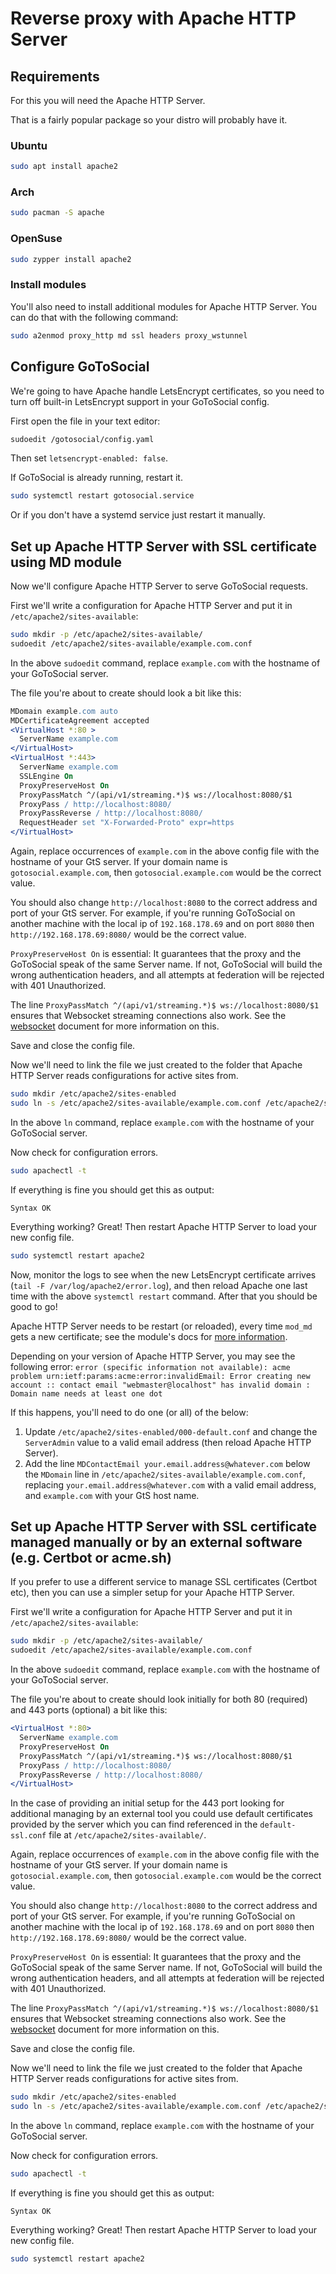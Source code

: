 # Reverse proxy with Apache HTTP Server

## Requirements

For this you will need the Apache HTTP Server.

That is a fairly popular package so your distro will probably have it.

### Ubuntu

```bash
sudo apt install apache2
```

### Arch

```bash
sudo pacman -S apache
```

### OpenSuse

```bash
sudo zypper install apache2
```

### Install modules

You'll also need to install additional modules for Apache HTTP Server. You can do that with the following command:

```bash
sudo a2enmod proxy_http md ssl headers proxy_wstunnel
```

## Configure GoToSocial

We're going to have Apache handle LetsEncrypt certificates, so you need to turn off built-in LetsEncrypt support in your GoToSocial config.

First open the file in your text editor:

```bash
sudoedit /gotosocial/config.yaml
```

Then set `letsencrypt-enabled: false`.

If GoToSocial is already running, restart it.

```bash
sudo systemctl restart gotosocial.service
```

Or if you don't have a systemd service just restart it manually.

## Set up Apache HTTP Server with SSL certificate using MD module

Now we'll configure Apache HTTP Server to serve GoToSocial requests.

First we'll write a configuration for Apache HTTP Server and put it in `/etc/apache2/sites-available`:

```bash
sudo mkdir -p /etc/apache2/sites-available/
sudoedit /etc/apache2/sites-available/example.com.conf
```

In the above `sudoedit` command, replace `example.com` with the hostname of your GoToSocial server.

The file you're about to create should look a bit like this:

```apache
MDomain example.com auto
MDCertificateAgreement accepted
<VirtualHost *:80 >
  ServerName example.com
</VirtualHost>
<VirtualHost *:443>
  ServerName example.com
  SSLEngine On
  ProxyPreserveHost On
  ProxyPassMatch ^/(api/v1/streaming.*)$ ws://localhost:8080/$1
  ProxyPass / http://localhost:8080/
  ProxyPassReverse / http://localhost:8080/
  RequestHeader set "X-Forwarded-Proto" expr=https
</VirtualHost>
```

Again, replace occurrences of `example.com` in the above config file with the hostname of your GtS server. If your domain name is `gotosocial.example.com`, then `gotosocial.example.com` would be the correct value.

You should also change `http://localhost:8080` to the correct address and port of your GtS server. For example, if you're running GoToSocial on another machine with the local ip of `192.168.178.69` and on port `8080` then `http://192.168.178.69:8080/` would be the correct value.

`ProxyPreserveHost On` is essential: It guarantees that the proxy and the GoToSocial speak of the same Server name. If not, GoToSocial will build the wrong authentication headers, and all attempts at federation will be rejected with 401 Unauthorized.

The line `ProxyPassMatch ^/(api/v1/streaming.*)$ ws://localhost:8080/$1` ensures that Websocket streaming connections also work. See the [websocket](./websocket.md) document for more information on this.

Save and close the config file.

Now we'll need to link the file we just created to the folder that Apache HTTP Server reads configurations for active sites from.

```bash
sudo mkdir /etc/apache2/sites-enabled
sudo ln -s /etc/apache2/sites-available/example.com.conf /etc/apache2/sites-enabled/
```

In the above `ln` command, replace `example.com` with the hostname of your GoToSocial server.

Now check for configuration errors.

```bash
sudo apachectl -t
```

If everything is fine you should get this as output:

```text
Syntax OK
```

Everything working? Great! Then restart Apache HTTP Server to load your new config file.

```bash
sudo systemctl restart apache2
```

Now, monitor the logs to see when the new LetsEncrypt certificate arrives (`tail -F /var/log/apache2/error.log`), and then reload Apache one last time with the above `systemctl restart` command. After that you should be good to go!

Apache HTTP Server needs to be restart (or reloaded), every time `mod_md` gets a new certificate; see the module's docs for [more information](https://github.com/icing/mod_md#how-to-manage-server-reloads).

Depending on your version of Apache HTTP Server, you may see the following error: `error (specific information not available): acme problem urn:ietf:params:acme:error:invalidEmail: Error creating new account :: contact email "webmaster@localhost" has invalid domain : Domain name needs at least one dot`

If this happens, you'll need to do one (or all) of the below:

1. Update `/etc/apache2/sites-enabled/000-default.conf` and change the `ServerAdmin` value to a valid email address (then reload Apache HTTP Server).
2. Add the line `MDContactEmail your.email.address@whatever.com` below the `MDomain` line in `/etc/apache2/sites-available/example.com.conf`, replacing `your.email.address@whatever.com` with a valid email address, and `example.com` with your GtS host name.

## Set up Apache HTTP Server with SSL certificate managed manually or by an external software (e.g. Certbot or acme.sh)

If you prefer to use a different service to manage SSL certificates (Certbot etc), then you can use a simpler setup for your Apache HTTP Server.

First we'll write a configuration for Apache HTTP Server and put it in `/etc/apache2/sites-available`:

```bash
sudo mkdir -p /etc/apache2/sites-available/
sudoedit /etc/apache2/sites-available/example.com.conf
```

In the above `sudoedit` command, replace `example.com` with the hostname of your GoToSocial server.

The file you're about to create should look initially for both 80 (required) and 443 ports (optional) a bit like this:

```apache
<VirtualHost *:80>
  ServerName example.com
  ProxyPreserveHost On
  ProxyPassMatch ^/(api/v1/streaming.*)$ ws://localhost:8080/$1
  ProxyPass / http://localhost:8080/
  ProxyPassReverse / http://localhost:8080/
</VirtualHost>
```

In the case of providing an initial setup for the 443 port looking for additional managing by an external tool you could use default certificates provided by the server which you can find referenced in the `default-ssl.conf` file at `/etc/apache2/sites-available/`.

Again, replace occurrences of `example.com` in the above config file with the hostname of your GtS server. If your domain name is `gotosocial.example.com`, then `gotosocial.example.com` would be the correct value.

You should also change `http://localhost:8080` to the correct address and port of your GtS server. For example, if you're running GoToSocial on another machine with the local ip of `192.168.178.69` and on port `8080` then `http://192.168.178.69:8080/` would be the correct value.

`ProxyPreserveHost On` is essential: It guarantees that the proxy and the GoToSocial speak of the same Server name. If not, GoToSocial will build the wrong authentication headers, and all attempts at federation will be rejected with 401 Unauthorized.

The line `ProxyPassMatch ^/(api/v1/streaming.*)$ ws://localhost:8080/$1` ensures that Websocket streaming connections also work. See the [websocket](./websocket.md) document for more information on this.

Save and close the config file.

Now we'll need to link the file we just created to the folder that Apache HTTP Server reads configurations for active sites from.

```bash
sudo mkdir /etc/apache2/sites-enabled
sudo ln -s /etc/apache2/sites-available/example.com.conf /etc/apache2/sites-enabled/
```

In the above `ln` command, replace `example.com` with the hostname of your GoToSocial server.

Now check for configuration errors.

```bash
sudo apachectl -t
```

If everything is fine you should get this as output:

```text
Syntax OK
```

Everything working? Great! Then restart Apache HTTP Server to load your new config file.

```bash
sudo systemctl restart apache2
```
